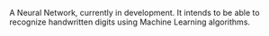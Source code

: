 A Neural Network, currently in development. It intends to be able to recognize handwritten digits using Machine Learning algorithms.